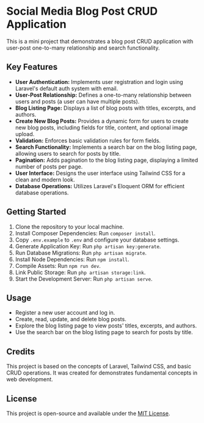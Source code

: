 # Social Media Blog Post CRUD Application

This is a mini project that demonstrates a blog post CRUD application with user-post one-to-many relationship and search functionality.

## Key Features

-   **User Authentication:** Implements user registration and login using Laravel's default auth system with email.
-   **User-Post Relationship:** Defines a one-to-many relationship between users and posts (a user can have multiple posts).
-   **Blog Listing Page:** Displays a list of blog posts with titles, excerpts, and authors.
-   **Create New Blog Posts:** Provides a dynamic form for users to create new blog posts, including fields for title, content, and optional image upload.
-   **Validation:** Enforces basic validation rules for form fields.
-   **Search Functionality:** Implements a search bar on the blog listing page, allowing users to search for posts by title.
-   **Pagination:** Adds pagination to the blog listing page, displaying a limited number of posts per page.
-   **User Interface:** Designs the user interface using Tailwind CSS for a clean and modern look.
-   **Database Operations:** Utilizes Laravel's Eloquent ORM for efficient database operations.

## Getting Started

1. Clone the repository to your local machine.
2. Install Composer Dependencies: Run `composer install`.
3. Copy `.env.example` to `.env` and configure your database settings.
4. Generate Application Key: Run `php artisan key:generate`.
5. Run Database Migrations: Run `php artisan migrate`.
6. Install Node Dependencies: Run `npm install`.
7. Compile Assets: Run `npm run dev`.
8. Link Public Storage: Run `php artisan storage:link`.
9. Start the Development Server: Run `php artisan serve`.

## Usage

-   Register a new user account and log in.
-   Create, read, update, and delete blog posts.
-   Explore the blog listing page to view posts' titles, excerpts, and authors.
-   Use the search bar on the blog listing page to search for posts by title.

## Credits

This project is based on the concepts of Laravel, Tailwind CSS, and basic CRUD operations. It was created for demonstrates fundamental concepts in web development.

## License

This project is open-source and available under the [MIT License](LICENSE).
